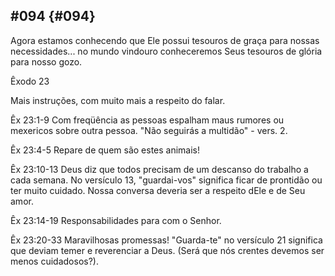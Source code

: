 ## #094 {#094}

Agora estamos conhecendo que Ele possui tesouros de graça para nossas necessidades... no mundo vindouro conheceremos Seus tesouros de glória para nosso gozo.

Êxodo 23

Mais instruções, com muito mais a respeito do falar.

Êx 23:1-9 Com freqüência as pessoas espalham maus rumores ou mexericos sobre outra pessoa. &quot;Não seguirás a multidão&quot; - vers. 2.

Êx 23:4-5 Repare de quem são estes animais!

Êx 23:10-13 Deus diz que todos precisam de um descanso do trabalho a cada semana. No versículo 13, &quot;guardai-vos&quot; significa ficar de prontidão ou ter muito cuidado. Nossa conversa deveria ser a respeito dEle e de Seu amor.

Êx 23:14-19 Responsabilidades para com o Senhor.

Êx 23:20-33 Maravilhosas promessas! &quot;Guarda-te&quot; no versículo 21 significa que deviam temer e reverenciar a Deus. (Será que nós crentes devemos ser menos cuidadosos?).
